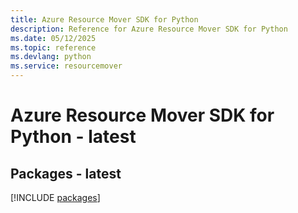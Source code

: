 ```yaml
---
title: Azure Resource Mover SDK for Python
description: Reference for Azure Resource Mover SDK for Python
ms.date: 05/12/2025
ms.topic: reference
ms.devlang: python
ms.service: resourcemover
---
```

# Azure Resource Mover SDK for Python - latest
## Packages - latest
[!INCLUDE [packages](resource-mover-index.md)]
